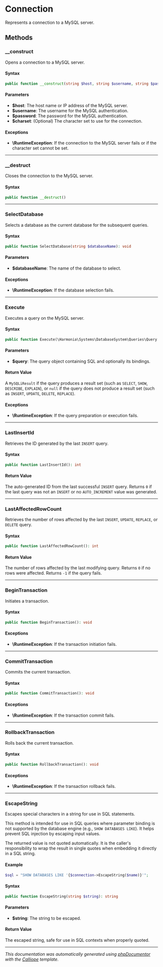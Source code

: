 # Connection

Represents a connection to a MySQL server.

## Methods

### __construct

Opens a connection to a MySQL server.

#### Syntax

```php
public function __construct(string $host, string $username, string $password, ?string $charset = null)
```

#### Parameters

- **$host**: The host name or IP address of the MySQL server.
- **$username**: The username for the MySQL authentication.
- **$password**: The password for the MySQL authentication.
- **$charset**: (Optional) The character set to use for the connection.

#### Exceptions

- **\RuntimeException**: If the connection to the MySQL server fails or if the character set cannot be set.

---

### __destruct

Closes the connection to the MySQL server.

#### Syntax

```php
public function __destruct()
```

---

### SelectDatabase

Selects a database as the current database for the subsequent queries.

#### Syntax

```php
public function SelectDatabase(string $databaseName): void
```

#### Parameters

- **$databaseName**: The name of the database to select.

#### Exceptions

- **\RuntimeException**: If the database selection fails.

---

### Execute

Executes a query on the MySQL server.

#### Syntax

```php
public function Execute(\Harmonia\Systems\DatabaseSystem\Queries\Query $query): ?\Harmonia\Systems\DatabaseSystem\Proxies\MySQLiResult
```

#### Parameters

- **$query**: The query object containing SQL and optionally its bindings.

#### Return Value

A `MySQLiResult` if the query produces a result set (such as `SELECT`, `SHOW`, `DESCRIBE`, `EXPLAIN`), or `null` if the query does not produce a result set (such as `INSERT`, `UPDATE`, `DELETE`, `REPLACE`).

#### Exceptions

- **\RuntimeException**: If the query preparation or execution fails.

---

### LastInsertId

Retrieves the ID generated by the last `INSERT` query.

#### Syntax

```php
public function LastInsertId(): int
```

#### Return Value

The auto-generated ID from the last successful `INSERT` query. Returns `0` if the last query was not an `INSERT` or no `AUTO_INCREMENT` value was generated.

---

### LastAffectedRowCount

Retrieves the number of rows affected by the last `INSERT`, `UPDATE`,
`REPLACE`, or `DELETE` query.

#### Syntax

```php
public function LastAffectedRowCount(): int
```

#### Return Value

The number of rows affected by the last modifying query. Returns `0` if no rows were affected. Returns `-1` if the query fails.

---

### BeginTransaction

Initiates a transaction.

#### Syntax

```php
public function BeginTransaction(): void
```

#### Exceptions

- **\RuntimeException**: If the transaction initiation fails.

---

### CommitTransaction

Commits the current transaction.

#### Syntax

```php
public function CommitTransaction(): void
```

#### Exceptions

- **\RuntimeException**: If the transaction commit fails.

---

### RollbackTransaction

Rolls back the current transaction.

#### Syntax

```php
public function RollbackTransaction(): void
```

#### Exceptions

- **\RuntimeException**: If the transaction rollback fails.

---

### EscapeString

Escapes special characters in a string for use in SQL statements.

This method is intended for use in SQL queries where parameter binding
is not supported by the database engine (e.g., `SHOW DATABASES LIKE`).
It helps prevent SQL injection by escaping input values.

The returned value is not quoted automatically. It is the caller's
responsibility to wrap the result in single quotes when embedding it
directly in a SQL string.

#### Example
```php
$sql = "SHOW DATABASES LIKE '{$connection->EscapeString($name)}'";
```

#### Syntax

```php
public function EscapeString(string $string): string
```

#### Parameters

- **$string**: The string to be escaped.

#### Return Value

The escaped string, safe for use in SQL contexts when properly quoted.

---

*This documentation was automatically generated using [phpDocumentor](http://www.phpdoc.org/) with the [Calliope](https://github.com/DaphneWebFramework/Calliope) template.*
